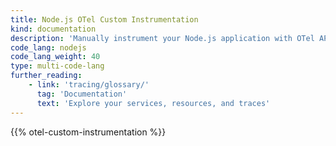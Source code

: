 ```yaml
---
title: Node.js OTel Custom Instrumentation
kind: documentation
description: 'Manually instrument your Node.js application with OTel API to send custom traces to Datadog.'
code_lang: nodejs
code_lang_weight: 40
type: multi-code-lang
further_reading:
    - link: 'tracing/glossary/'
      tag: 'Documentation'
      text: 'Explore your services, resources, and traces'
---
```


{{% otel-custom-instrumentation %}}
